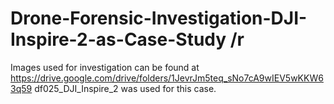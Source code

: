 # Drone-Forensic-Investigation-DJI-Inspire-2-as-Case-Study /r
Images used for investigation can be found at https://drive.google.com/drive/folders/1JevrJm5teq_sNo7cA9wIEV5wKKW63q59
df025_DJI_Inspire_2 was used for this case.
